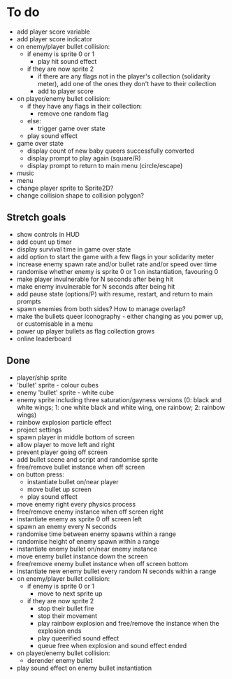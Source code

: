 # To do

- add player score variable
- add player score indicator
- on enemy/player bullet collision:
  - if enemy is sprite 0 or 1
    - play hit sound effect
  - if they are now sprite 2
    - if there are any flags not in the player's collection (solidarity meter),
      add one of the ones they don't have to their collection
    - add to player score
- on player/enemy bullet collision:
  - if they have any flags in their collection:
    - remove one random flag
  - else:
    - trigger game over state
  - play sound effect
- game over state
  - display count of new baby queers successfully converted
  - display prompt to play again (square/R)
  - display prompt to return to main menu (circle/escape)
- music
- menu
- change player sprite to Sprite2D?
- change collision shape to collision polygon?

## Stretch goals

- show controls in HUD
- add count up timer
- display survival time in game over state
- add option to start the game with a few flags in your solidarity meter
- increase enemy spawn rate and/or bullet rate and/or speed over time
- randomise whether enemy is sprite 0 or 1 on instantiation, favouring 0
- make player invulnerable for N seconds after being hit
- make enemy invulnerable for N seconds after being hit
- add pause state (options/P) with resume, restart, and return to main prompts
- spawn enemies from both sides? How to manage overlap?
- make the bullets queer iconography - either changing as you power up, or
  customisable in a menu
- power up player bullets as flag collection grows
- online leaderboard

## Done

- player/ship sprite
- 'bullet' sprite - colour cubes
- enemy 'bullet' sprite - white cube
- enemy sprite including three saturation/gayness versions (0: black and white
  wings; 1: one white black and white wing, one rainbow; 2: rainbow wings)
- rainbow explosion particle effect
- project settings
- spawn player in middle bottom of screen
- allow player to move left and right
- prevent player going off screen
- add bullet scene and script and randomise sprite
- free/remove bullet instance when off screen
- on button press:
  - instantiate bullet on/near player
  - move bullet up screen
  - play sound effect
- move enemy right every physics process
- free/remove enemy instance when off screen right
- instantiate enemy as sprite 0 off screen left
- spawn an enemy every N seconds
- randomise time between enemy spawns within a range
- randomise height of enemy spawn within a range
- instantiate enemy bullet on/near enemy instance
- move enemy bullet instance down the screen
- free/remove enemy bullet instance when off screen bottom
- instantiate new enemy bullet every random N seconds within a range
- on enemy/player bullet collision:
  - if enemy is sprite 0 or 1
    - move to next sprite up
  - if they are now sprite 2
    - stop their bullet fire
    - stop their movement
    - play rainbow explosion and free/remove the instance when the explosion
      ends
    - play queerified sound effect
    - queue free when explosion and sound effect ended
- on player/enemy bullet collision:
  - derender enemy bullet
- play sound effect on enemy bullet instantiation
